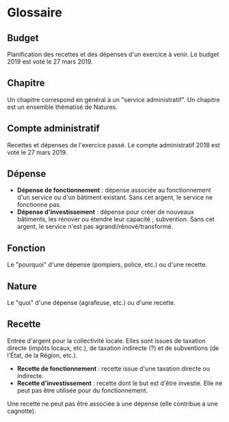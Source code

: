 # Glossaire

## Budget

Planification des recettes et des dépenses d'un exercice à venir. Le budget 2019 est voté le 27 mars 2019.

## Chapitre

Un chapitre correspond en général à un "service administratif". Un chapitre est un ensemble thématisé de Natures.

## Compte administratif

Recettes et dépenses de l'exercice passé. Le compte administratif 2018 est voté le 27 mars 2019.

## Dépense

* **Dépense de fonctionnement** : dépense associée au fonctionnement d'un service ou d'un bâtiment existant. Sans cet argent, le service ne fonctionne pas.
* **Dépense d'investissement** : dépense pour créer de nouveaux bâtiments, les rénover ou étendre leur capacité ; subvention. Sans cet argent, le service n'est pas agrandi/rénové/transformé.

## Fonction

Le "pourquoi" d'une dépense (pompiers, police, etc.) ou d'une recette.

## Nature

Le "quoi" d'une dépense (agrafeuse, etc.) ou d'une recette.

## Recette

Entrée d'argent pour la collectivité locale. Elles sont issues de taxation directe (impôts locaux, etc.), de taxation indirecte (?) et de subventions (de l'État, de la Région, etc.).

* **Recette de fonctionnement** : recette issue d'une taxation directe ou indirecte.
* **Recette d'investissement** : recette dont le but est d'être investie. Elle ne peut pas être utilisée pour du fonctionnement.

Une recette ne peut pas être associée à une dépense (elle contribue à une cagnotte).
